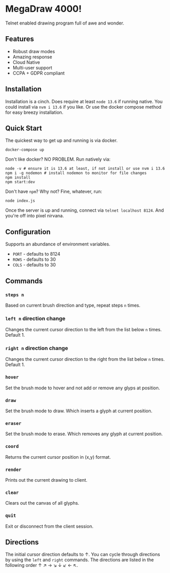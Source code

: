 # MegaDraw 4000!

Telnet enabled drawing program full of awe and wonder.

## Features

- Robust draw modes
- Amazing response
- Cloud Native
- Multi-user support
- CCPA + GDPR compliant

## Installation

Installation is a cinch. Does require at least `node 13.6` if running native. You could install via `nvm i 13.6` if you like. Or use the docker compose method for easy breezy installation.

## Quick Start

The quickest way to get up and running is via docker.

```
docker-compose up
```

Don't like docker? NO PROBLEM. Run natively via:

```
node -v # ensure it is 13.6 at least, if not install or use nvm i 13.6
npm i -g nodemon # install nodemon to monitor for file changes
npm install
npm start:dev
```

Don't have `npm`? Why not? Fine, whatever, run:

```
node index.js
```

Once the server is up and running, connect via `telnet localhost 8124`. And you're off into pixel nirvana.

## Configuration

Supports an abundance of environment variables.

- `PORT` - defaults to 8124
- `ROWS` - defaults to 30
- `COLS` - defaults to 30


## Commands

### `steps n`
Based on current brush direction and type, repeat steps `n` times.

### `left n` direction change

Changes the current cursor direction to the left from the list below `n` times. Default 1.

### `right n` direction change

Changes the current cursor direction to the right from the list below `n` times. Default 1.

### `hover`

Set the brush mode to hover and not add or remove any glyps at position.

### `draw`

Set the brush mode to draw. Which inserts a glyph at current position.

### `eraser`

Set the brush mode to erase. Which removes any glyph at current position.

### `coord`

Returns the current cursor position in (x,y) format.

### `render`

Prints out the current drawing to client.

### `clear`

Clears out the canvas of all glyphs.

### `quit`

Exit or disconnect from the client session.

## Directions

The initial cursor direction defaults to ↑. You can cycle through directions by using the `left` and `right` commands. The directions are listed in the following order ↑ ↗ → ↘ ↓ ↙ ← ↖.